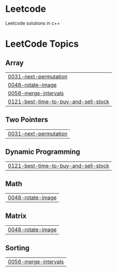 # Leetcode
Leetcode solutions in c++

<!---LeetCode Topics Start-->
# LeetCode Topics
## Array
|  |
| ------- |
| [0031-next-permutation](https://github.com/Kaif0708/Leetcode/tree/master/0031-next-permutation) |
| [0048-rotate-image](https://github.com/Kaif0708/Leetcode/tree/master/0048-rotate-image) |
| [0056-merge-intervals](https://github.com/Kaif0708/Leetcode/tree/master/0056-merge-intervals) |
| [0121-best-time-to-buy-and-sell-stock](https://github.com/Kaif0708/Leetcode/tree/master/0121-best-time-to-buy-and-sell-stock) |
## Two Pointers
|  |
| ------- |
| [0031-next-permutation](https://github.com/Kaif0708/Leetcode/tree/master/0031-next-permutation) |
## Dynamic Programming
|  |
| ------- |
| [0121-best-time-to-buy-and-sell-stock](https://github.com/Kaif0708/Leetcode/tree/master/0121-best-time-to-buy-and-sell-stock) |
## Math
|  |
| ------- |
| [0048-rotate-image](https://github.com/Kaif0708/Leetcode/tree/master/0048-rotate-image) |
## Matrix
|  |
| ------- |
| [0048-rotate-image](https://github.com/Kaif0708/Leetcode/tree/master/0048-rotate-image) |
## Sorting
|  |
| ------- |
| [0056-merge-intervals](https://github.com/Kaif0708/Leetcode/tree/master/0056-merge-intervals) |
<!---LeetCode Topics End-->